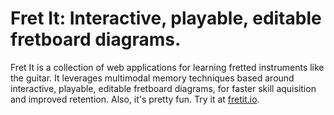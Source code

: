 # Fret It: Interactive, playable, editable fretboard diagrams.

Fret It is a collection of web applications for learning fretted instruments like the guitar.
It leverages multimodal memory techniques based around interactive, playable, editable fretboard diagrams,
for faster skill aquisition and improved retention. Also, it's pretty fun. Try it at [fretit.io](https://fretit.io).
